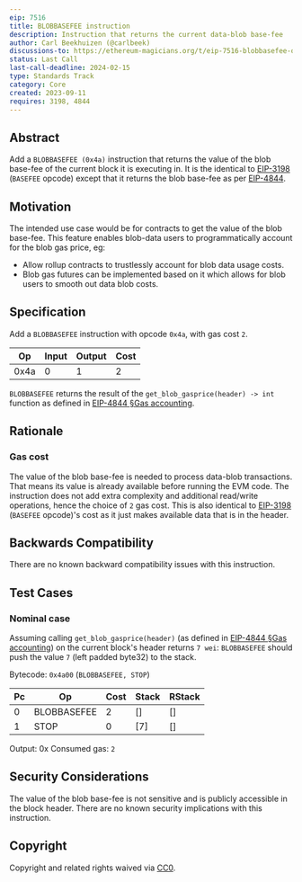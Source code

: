 ```yaml
---
eip: 7516
title: BLOBBASEFEE instruction
description: Instruction that returns the current data-blob base-fee
author: Carl Beekhuizen (@carlbeek)
discussions-to: https://ethereum-magicians.org/t/eip-7516-blobbasefee-opcode/15761
status: Last Call
last-call-deadline: 2024-02-15
type: Standards Track
category: Core
created: 2023-09-11
requires: 3198, 4844
---
```


## Abstract

Add a `BLOBBASEFEE (0x4a)` instruction that returns the value of the blob base-fee of the current block it is executing in. It is the identical to [EIP-3198](./eip-3198.md) (`BASEFEE` opcode) except that it returns the blob base-fee as per [EIP-4844](./eip-4844.md).

## Motivation

The intended use case would be for contracts to get the value of the blob base-fee. This feature enables blob-data users to programmatically account for the blob gas price, eg:

- Allow rollup contracts to trustlessly account for blob data usage costs.
- Blob gas futures can be implemented based on it which allows for blob users to smooth out data blob costs.

## Specification

Add a `BLOBBASEFEE` instruction with opcode `0x4a`, with gas cost `2`.

| Op   | Input | Output | Cost |
|------|-------|--------|------|
| 0x4a | 0     | 1      | 2    |

`BLOBBASEFEE` returns the result of the `get_blob_gasprice(header) -> int` function as defined in [EIP-4844 §Gas accounting](./eip-4844.md#gas-accounting).

## Rationale

### Gas cost

The value of the blob base-fee is needed to process data-blob transactions. That means its value is already available before running the EVM code.
The instruction does not add extra complexity and additional read/write operations, hence the choice of `2` gas cost. This is also identical to [EIP-3198](./eip-3198.md) (`BASEFEE` opcode)'s cost as it just makes available data that is in the header.

## Backwards Compatibility

There are no known backward compatibility issues with this instruction.

## Test Cases

### Nominal case

Assuming calling `get_blob_gasprice(header)` (as defined in [EIP-4844 §Gas accounting](./eip-4844.md#gas-accounting)) on the current block's header returns `7 wei`:
`BLOBBASEFEE` should push the value `7` (left padded byte32) to the stack.

Bytecode: `0x4a00` (`BLOBBASEFEE, STOP`)

| Pc | Op          | Cost | Stack | RStack |
|----|-------------|------|-------|--------|
| 0  | BLOBBASEFEE | 2    | []    | []     |
| 1  | STOP        | 0    | [7]   | []     |

Output: 0x
Consumed gas: `2`

## Security Considerations

The value of the blob base-fee is not sensitive and is publicly accessible in the block header. There are no known security implications with this instruction.

## Copyright

Copyright and related rights waived via [CC0](../LICENSE.md).
